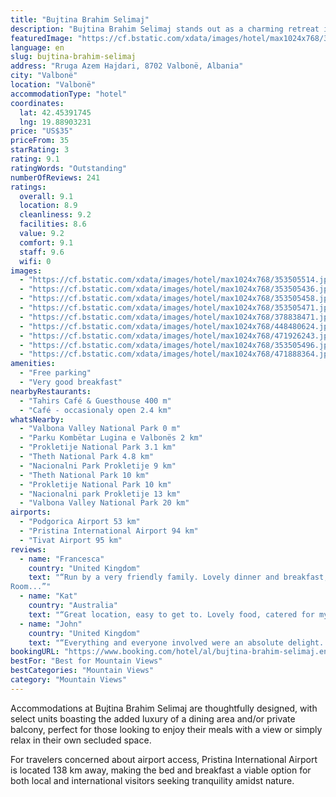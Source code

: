 ```yaml
---
title: "Bujtina Brahim Selimaj"
description: "Bujtina Brahim Selimaj stands out as a charming retreat in the heart of Valbonë, offering guests a serene escape with its picturesque terrace and well-maintained garden."
featuredImage: "https://cf.bstatic.com/xdata/images/hotel/max1024x768/353505514.jpg?k=800b758169d0d7cb6001c3f0816576583a733de43059aeeac4836eaf6b05cb71&o=&hp=1"
language: en
slug: bujtina-brahim-selimaj
address: "Rruga Azem Hajdari, 8702 Valbonë, Albania"
city: "Valbonë"
location: "Valbonë"
accommodationType: "hotel"
coordinates:
  lat: 42.45391745
  lng: 19.88903231
price: "US$35"
priceFrom: 35
starRating: 3
rating: 9.1
ratingWords: "Outstanding"
numberOfReviews: 241
ratings:
  overall: 9.1
  location: 8.9
  cleanliness: 9.2
  facilities: 8.6
  value: 9.2
  comfort: 9.1
  staff: 9.6
  wifi: 0
images:
  - "https://cf.bstatic.com/xdata/images/hotel/max1024x768/353505514.jpg?k=800b758169d0d7cb6001c3f0816576583a733de43059aeeac4836eaf6b05cb71&o=&hp=1"
  - "https://cf.bstatic.com/xdata/images/hotel/max1024x768/353505436.jpg?k=373b4dd35c0647494e1b01c46d80bd8aa91e37f8dca6bfb81becb8396c9359ce&o=&hp=1"
  - "https://cf.bstatic.com/xdata/images/hotel/max1024x768/353505458.jpg?k=c479c192704f0967b2a097c425ffff84c289b6e70a350813f65fa316dc979589&o=&hp=1"
  - "https://cf.bstatic.com/xdata/images/hotel/max1024x768/353505471.jpg?k=05204554a8f22c95eb33615e5cbb4b398e8402494fc85d4e24a83d576fc10bb5&o=&hp=1"
  - "https://cf.bstatic.com/xdata/images/hotel/max1024x768/378838471.jpg?k=2ee00fdb4791fa505ef5a3c27c3a9550771da711fe31ffb0637f2678eab4334d&o=&hp=1"
  - "https://cf.bstatic.com/xdata/images/hotel/max1024x768/448480624.jpg?k=50b76dc44e8a8498440f00bb741c8d793fd7308864a6773d80b644a5f9cab29d&o=&hp=1"
  - "https://cf.bstatic.com/xdata/images/hotel/max1024x768/471926243.jpg?k=d68759c7c48e806e7a85260774714c68a308023ff9aaf627d721a141f7c3b237&o=&hp=1"
  - "https://cf.bstatic.com/xdata/images/hotel/max1024x768/353505496.jpg?k=3592ead7d35ddc4b348d64d6d4ad571220e44a805b38200e7744e3680b66fc49&o=&hp=1"
  - "https://cf.bstatic.com/xdata/images/hotel/max1024x768/471888364.jpg?k=c6bdf2957b20f59e1be24e0aae151b5c0c359457823915161279ba7f2088af29&o=&hp=1"
amenities:
  - "Free parking"
  - "Very good breakfast"
nearbyRestaurants:
  - "Tahirs Café & Guesthouse 400 m"
  - "Café - occasionaly open 2.4 km"
whatsNearby:
  - "Valbona Valley National Park 0 m"
  - "Parku Kombëtar Lugina e Valbonës 2 km"
  - "Prokletije National Park 3.1 km"
  - "Theth National Park 4.8 km"
  - "Nacionalni Park Prokletije 9 km"
  - "Theth National Park 10 km"
  - "Prokletije National Park 10 km"
  - "Nacionalni park Prokletije 13 km"
  - "Valbona Valley National Park 20 km"
airports:
  - "Podgorica Airport 53 km"
  - "Pristina International Airport 94 km"
  - "Tivat Airport 95 km"
reviews:
  - name: "Francesca"
    country: "United Kingdom"
    text: "“Run by a very friendly family. Lovely dinner and breakfast, and they gave us some foil to pack up our breakfast leftovers for our hike. Breakfast can be served from 7 which worked for us to quickly eat before heading out on our hike to Theth.
Room...”"
  - name: "Kat"
    country: "Australia"
    text: "“Great location, easy to get to. Lovely food, catered for my food allergies - thank you so much! Very much appreciated. Had a great stay, room was bigger than expected. Restaurant on nice outdoor terrace with beautiful views.”"
  - name: "John"
    country: "United Kingdom"
    text: "“Everything and everyone involved were an absolute delight. The table water was out of this world, unbelievably amazing. Truly lovely experience.”"
bookingURL: "https://www.booking.com/hotel/al/bujtina-brahim-selimaj.en-gb.html?aid=8035640"
bestFor: "Best for Mountain Views"
bestCategories: "Mountain Views"
category: "Mountain Views"
---
```


Accommodations at Bujtina Brahim Selimaj are thoughtfully designed, with select units boasting the added luxury of a dining area and/or private balcony, perfect for those looking to enjoy their meals with a view or simply relax in their own secluded space.

For travelers concerned about airport access, Pristina International Airport is located 138 km away, making the bed and breakfast a viable option for both local and international visitors seeking tranquility amidst nature.